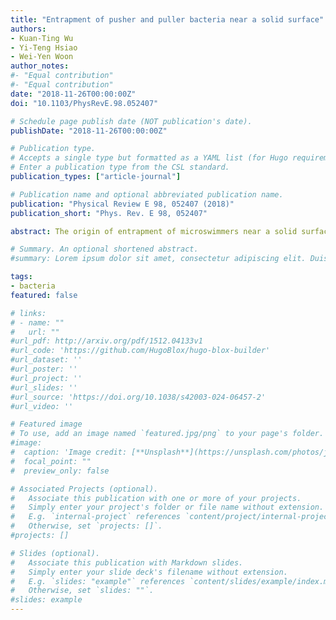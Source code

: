 ```yaml
---
title: "Entrapment of pusher and puller bacteria near a solid surface"
authors:
- Kuan-Ting Wu
- Yi-Teng Hsiao
- Wei-Yen Woon
author_notes:
#- "Equal contribution"
#- "Equal contribution"
date: "2018-11-26T00:00:00Z"
doi: "10.1103/PhysRevE.98.052407"

# Schedule page publish date (NOT publication's date).
publishDate: "2018-11-26T00:00:00Z"

# Publication type.
# Accepts a single type but formatted as a YAML list (for Hugo requirements).
# Enter a publication type from the CSL standard.
publication_types: ["article-journal"]

# Publication name and optional abbreviated publication name.
publication: "Physical Review E 98, 052407 (2018)"
publication_short: "Phys. Rev. E 98, 052407"

abstract: The origin of entrapment of microswimmers near a solid surface is investigated experimentally. We report observations on cell entrapment of pusher, puller, and bimodal Vibrio alginolyticus near a glass surface in a custom made microchannel. We find that all the investigated bacterial strains can be entrapped near surface, regardless of their swimming modes. Furthermore, the near-surface cell concentration of pushers is reduced, while more significant entrapment was observed for pullers as the swimming speed increases. Interestingly, for the bimodal bacterial strain that could switch from pusher to puller through a reversed rotation of the flagellum, the near-surface entrapment appears to have no dependence on swimming speed. We propose a qualitative explanation to the observation, based on forces balance between steric, near-field, and dipolar-field hydrodynamic interactions.

# Summary. An optional shortened abstract.
#summary: Lorem ipsum dolor sit amet, consectetur adipiscing elit. Duis posuere tellus ac convallis placerat. Proin tincidunt magna sed ex sollicitudin condimentum.

tags:
- bacteria
featured: false

# links:
# - name: ""
#   url: ""
#url_pdf: http://arxiv.org/pdf/1512.04133v1
#url_code: 'https://github.com/HugoBlox/hugo-blox-builder'
#url_dataset: ''
#url_poster: ''
#url_project: ''
#url_slides: ''
#url_source: 'https://doi.org/10.1038/s42003-024-06457-2'
#url_video: ''

# Featured image
# To use, add an image named `featured.jpg/png` to your page's folder. 
#image:
#  caption: 'Image credit: [**Unsplash**](https://unsplash.com/photos/jdD8gXaTZsc)'
#  focal_point: ""
#  preview_only: false

# Associated Projects (optional).
#   Associate this publication with one or more of your projects.
#   Simply enter your project's folder or file name without extension.
#   E.g. `internal-project` references `content/project/internal-project/index.md`.
#   Otherwise, set `projects: []`.
#projects: []

# Slides (optional).
#   Associate this publication with Markdown slides.
#   Simply enter your slide deck's filename without extension.
#   E.g. `slides: "example"` references `content/slides/example/index.md`.
#   Otherwise, set `slides: ""`.
#slides: example
---
```

<!--
{{% callout note %}}
Click the *Cite* button above to demo the feature to enable visitors to import publication metadata into their reference management software.
{{% /callout %}}

{{% callout note %}}
Create your slides in Markdown - click the *Slides* button to check out the example.
{{% /callout %}}

Add the publication's **full text** or **supplementary notes** here. You can use rich formatting such as including [code, math, and images](https://docs.hugoblox.com/content/writing-markdown-latex/). -->
